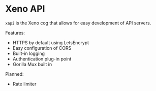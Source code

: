 # Xeno API

`xapi` is the Xeno cog that allows for easy development of API servers.

Features:

- HTTPS by default using LetsEncrypt
- Easy configuration of CORS
- Built-in logging
- Authentication plug-in point
- Gorilla Mux built in

Planned:
- Rate limiter